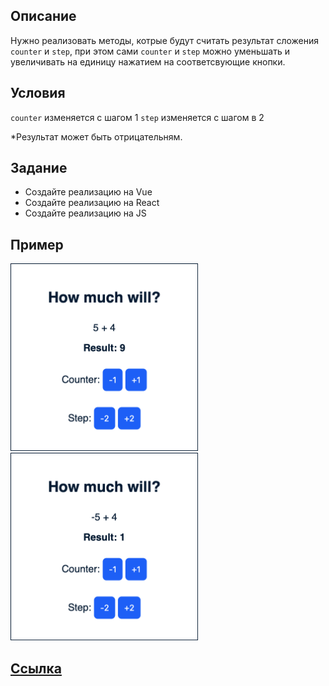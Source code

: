 ## Описание

Нужно реализовать методы, котрые будут считать результат сложения `counter` и `step`, при этом сами `counter` и `step` можно уменьшать и увеличивать на единицу нажатием на соответсвующие кнопки.

## Условия

`counter` изменяется с шагом 1
`step` изменяется с шагом в 2

*Результат может быть отрицательням.

## Задание

- Создайте реализацию на Vue
- Создайте реализацию на React
- Создайте реализацию на JS

## Пример

<img src="./image/example-1.png" width="300" alt="Сколько получится?"> <img src="./image/example-2.png" width="300" alt="Сколько получится?">

## [Ссылка](https://evgenii2.github.io/reactivity/)

